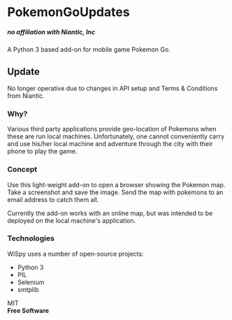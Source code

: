# PokemonGoUpdates
##### no affiliation with Niantic, Inc 

A Python 3 based add-on for mobile game Pokemon Go.

## Update
No longer operative due to changes in API setup and Terms & Conditions from Niantic.

### Why?
Various third party applications provide geo-location of Pokemons when these are run local machines. Unfortunately, one cannot conveniently carry and use his/her local machine and adventure through the city with their phone to play the game.

### Concept
Use this light-weight add-on to open a browser showing the Pokemon map.
Take a screenshot and save the image.
Send the map with pokemons to an email address to catch them all.

Currently the add-on works with an online map, but was intended to be deployed on the local machine's application. 

### Technologies

WiSpy uses a number of open-source projects:
* Python 3
* PIL 
* Selenium 
* smtplib





MIT  
**Free Software**
